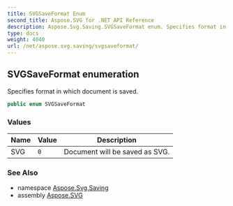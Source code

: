 ```yaml
---
title: SVGSaveFormat Enum
second_title: Aspose.SVG for .NET API Reference
description: Aspose.Svg.Saving.SVGSaveFormat enum. Specifies format in which document is saved
type: docs
weight: 4040
url: /net/aspose.svg.saving/svgsaveformat/
---
```

## SVGSaveFormat enumeration

Specifies format in which document is saved.

```csharp
public enum SVGSaveFormat
```

### Values

| Name | Value | Description |
| --- | --- | --- |
| SVG | `0` | Document will be saved as SVG. |

### See Also

* namespace [Aspose.Svg.Saving](../../aspose.svg.saving/)
* assembly [Aspose.SVG](../../)
